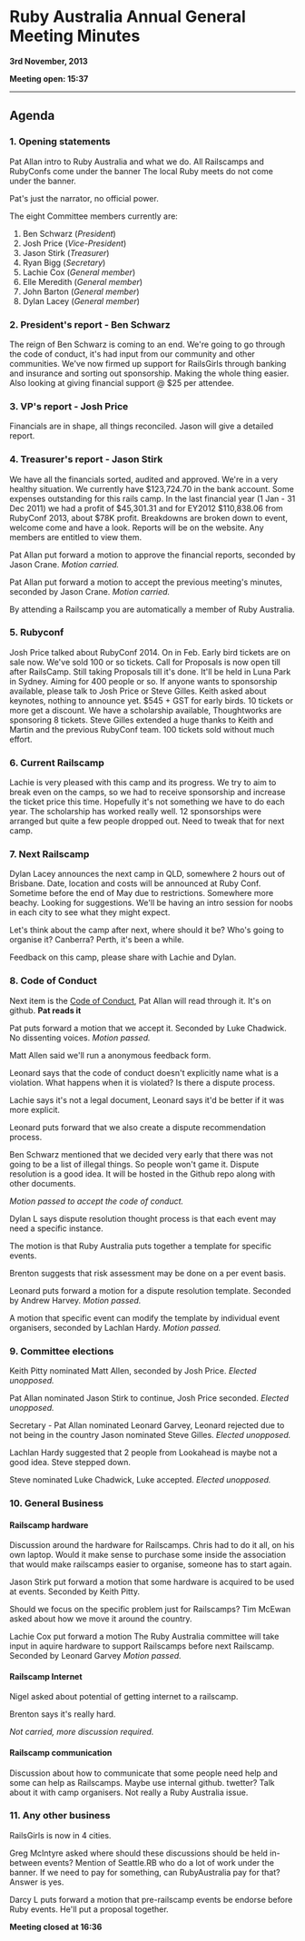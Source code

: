 # Ruby Australia Annual General Meeting Minutes
**3rd November, 2013**

**Meeting open: 15:37**

---

## Agenda

### 1. Opening statements

Pat Allan intro to Ruby Australia and what we do.
All Railscamps and RubyConfs come under the banner
The local Ruby meets do not come under the banner.

Pat's just the narrator, no official power.

The eight Committee members currently are:

1. Ben Schwarz (*President*)
1. Josh Price (*Vice-President*)
1. Jason Stirk (*Treasurer*)
1. Ryan Bigg (*Secretary*)
1. Lachie Cox (*General member*)
1. Elle Meredith (*General member*)
1. John Barton (*General member*)
1. Dylan Lacey (*General member*)

### 2. President's report - Ben Schwarz

The reign of Ben Schwarz is coming to an end. We're going to go through the code of conduct, it's had input from our community and other communities.
We've now firmed up support for RailsGirls through banking and insurance and sorting out sponsorship. Making the whole thing easier. Also looking at giving financial support @ $25 per attendee.

### 3. VP's report - Josh Price

Financials are in shape, all things reconciled. Jason will give a detailed report.

### 4. Treasurer's report - Jason Stirk

We have all the financials sorted, audited and approved. We're in a very healthy situation. We currently have $123,724.70 in the bank account. Some expenses outstanding for this rails camp. In the last financial year (1 Jan - 31 Dec 2011) we had a profit of $45,301.31 and for EY2012 $110,838.06 from RubyConf 2013, about $78K profit. Breakdowns are broken down to event, welcome come and have a look. Reports will be on the website. Any members are entitled to view them.

Pat Allan put forward a motion to approve the financial reports, seconded by Jason Crane. _Motion carried._

Pat Allan put forward a motion to accept the previous meeting's minutes, seconded by Jason Crane. _Motion carried._

By attending a Railscamp you are automatically a member of Ruby Australia.

### 5. Rubyconf

Josh Price talked about RubyConf 2014. On in Feb. Early bird tickets are on sale now. We've sold 100 or so tickets. Call for Proposals is now open till after RailsCamp. Still taking Proposals till it's done. It'll be held in Luna Park in Sydney. Aiming for 400 people or so. If anyone wants to sponsorship available, please talk to Josh Price or Steve Gilles. Keith asked about keynotes, nothing to announce yet. $545 + GST for early birds. 10 tickets or more get a discount. We have a scholarship available, Thoughtworks are sponsoring 8 tickets. Steve Gilles extended a huge thanks to Keith and Martin and the previous RubyConf team. 100 tickets sold without much effort.

### 6. Current Railscamp

Lachie is very pleased with this camp and its progress. We try to aim to break even on the camps, so we had to receive sponsorship and increase the ticket price this time. Hopefully it's not something we have to do each year. The scholarship has worked really well. 12 sponsorships were arranged but quite a few people dropped out. Need to tweak that for next camp.

### 7. Next Railscamp

Dylan Lacey announces the next camp in QLD, somewhere 2 hours out of Brisbane. Date, location and costs will be announced at Ruby Conf. Sometime before the end of May due to restrictions. Somewhere more beachy. Looking for suggestions. We'll be having an intro session for noobs in each city to see what they might expect.

Let's think about the camp after next, where should it be? Who's going to organise it? Canberra? Perth, it's been a while.

Feedback on this camp, please share with Lachie and Dylan.

### 8. Code of Conduct

Next item is the [Code of Conduct](/code-of-conduct.html), Pat Allan will read through it. It's on github. **Pat reads it**

Pat puts forward a motion that we accept it. Seconded by Luke Chadwick. No dissenting voices. _Motion passed._

Matt Allen said we'll run a anonymous feedback form.

Leonard says that the code of conduct doesn't explicitly name what is a violation. What happens when it is violated? Is there a dispute process.

Lachie says it's not a legal document, Leonard says it'd be better if it was more explicit.

Leonard puts forward that we also create a dispute recommendation process.

Ben Schwarz mentioned that we decided very early that there was not going to be a list of illegal things. So people won't game it. Dispute resolution is a good idea. It will be hosted in the Github repo along with other documents.

_Motion passed to accept the code of conduct._

Dylan L says dispute resolution thought process is that each event may need a specific instance.

The motion is that Ruby Australia puts together a template for specific events.

Brenton suggests that risk assessment may be done on a per event basis.

Leonard puts forward a motion for a dispute resolution template. Seconded by Andrew Harvey. _Motion passed._

A motion that specific event can modify the template by individual event organisers, seconded by Lachlan Hardy. _Motion passed._

### 9. Committee elections

Keith Pitty nominated Matt Allen, seconded by Josh Price.
_Elected unopposed._

Pat Allan nominated Jason Stirk to continue, Josh Price seconded.
_Elected unopposed._

Secretary - Pat Allan nominated Leonard Garvey, Leonard rejected due to not being in the country
Jason nominated Steve Gilles.
_Elected unopposed._

Lachlan Hardy suggested that 2 people from Lookahead is maybe not a good idea. Steve stepped down.

Steve nominated Luke Chadwick, Luke accepted.
_Elected unopposed._

### 10. General Business

#### Railscamp hardware
Discussion around the hardware for Railscamps. Chris had to do it all, on his own laptop. Would it make sense to purchase some inside the association that would make railscamps easier to organise, someone has to start again.

Jason Stirk put forward a motion that some hardware is acquired to be used at events. Seconded by Keith Pitty.

Should we focus on the specific problem just for Railscamps?  Tim McEwan asked about how we move it around the country.

Lachie Cox put forward a motion The Ruby Australia committee will take input in aquire hardware to support Railscamps before next Railscamp. Seconded by Leonard Garvey
_Motion passed._

#### Railscamp Internet

Nigel asked about potential of getting internet to a railscamp.

Brenton says it's really hard.

_Not carried, more discussion required._

####  Railscamp communication

Discussion about how to communicate that some people need help and some can help as Railscamps. Maybe use internal github. twetter? Talk about it with camp organisers. Not really a Ruby Australia issue.

### 11. Any other business

RailsGirls is now in 4 cities.

Greg McIntyre asked where should these discussions should be held in-between events? Mention of Seattle.RB who do a lot of work under the banner. If we need to pay for something, can RubyAustralia pay for that? Answer is yes.

Darcy L puts forward a motion that pre-railscamp events be endorse before Ruby events. He'll put a proposal together.

**Meeting closed at 16:36**
